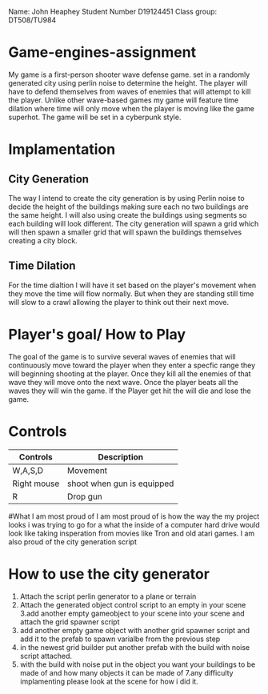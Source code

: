 Name: John Heaphey
Student Number D19124451
Class group: DT508/TU984


# Game-engines-assignment
My game is a first-person shooter wave defense game. set in a randomly generated city using perlin noise to determine the height. The player will have to defend themselves from waves of enemies that will attempt to kill the player. Unlike other wave-based games my game will feature time dilation where time will only move when the player is moving like the game superhot. The game will be set in a cyberpunk style.
# Implamentation
## City Generation
The way I intend to create the city generation is by using Perlin noise to decide the height of the buildings making sure each no two buildings are the same height. I will also using create the buildings using segments so each building will look different. The city generation will spawn a grid which will then spawn a smaller grid that will spawn the buildings themselves creating a city block.  
## Time Dilation
For the time dialtion I will have it set based on the player's movement when they move the time will flow normally. But when they are standing still time will slow to a crawl allowing the player to think out their next move.

# Player's goal/ How to Play
The goal of the game is to survive several waves of enemies that will continuously move toward the player when they enter a specfic range they will beginning shooting at the player. Once they kill all the enemies of that wave they will move onto the next wave. Once the player beats all the waves they will win the game. If the Player get hit the will die and lose the game.

# Controls
| Controls | Description |
|----------|-------------|
| W,A,S,D  | Movement    |
| Right mouse | shoot when gun is equipped|
| R | Drop gun |

#What I am most proud of
I am most proud of is how the way the my project looks i was trying to go for a what the inside of a computer hard drive would look like taking insperation from movies like Tron and old atari games. I am also proud of the city generation script  

# How to use the city generator 
1. Attach the script perlin generator to a plane or terrain
2. Attach the generated object control script to an empty in your scene
3.add another empty gameobject to your scene into your scene  and attach the grid spawner script 
4. add another empty game object with another grid spawner script and add it to the prefab to spawn varialbe from the previous step
5. in the newest grid builder put another prefab with the build with noise script attached.
6. with the build with noise put in the object you want your buildings to be made of and how many objects it can be made of
7.any difficulty implamenting please look at the scene for how i did it.

